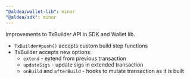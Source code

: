 ```yaml
---
"@aldea/wallet-lib": minor
"@aldea/sdk": minor
---
```


Improvements to TxBuilder API in SDK and Wallet lib.

- `TxBuilder#push()` accepts custom build step functions
- TxBuilder accepts new options:
  - `extend` - extend from previous transaction
  - `updateSigs` - update sigs in extended transaction
  - `onBuild` and `afterBuild` - hooks to mutate transaction as it is built
